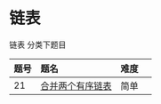 # 链表
链表 分类下题目

| 题号 | 题名 | 难度 | |
|:---|:---|:---|:---|
| 21|[合并两个有序链表](src/medium/MergeTwoSortedLists.java)|简单| |








